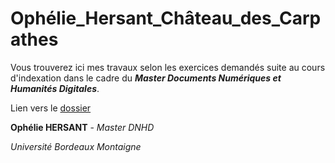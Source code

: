 # Ophélie_Hersant_Château_des_Carpathes
Vous trouverez ici mes travaux selon les exercices demandés suite au cours d'indexation dans le cadre du _**Master Documents Numériques et Humanités Digitales**_.

Lien vers le [dossier](https://github.com/hersanto/ChateaudesCarpathes/blob/master/Description_dossier.md)

**Ophélie HERSANT** - *Master DNHD*

*Université Bordeaux Montaigne*
